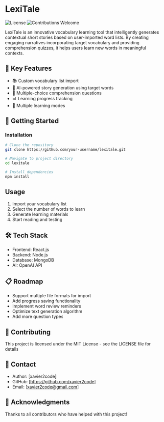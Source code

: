# LexiTale

![License](https://img.shields.io/badge/license-MIT-blue.svg)
![Contributions Welcome](https://img.shields.io/badge/contributions-welcome-brightgreen.svg)

LexiTale is an innovative vocabulary learning tool that intelligently generates contextual short stories based on user-imported word lists. By creating engaging narratives incorporating target vocabulary and providing comprehension quizzes, it helps users learn new words in meaningful contexts.

## 🌟 Key Features

- 📚 Custom vocabulary list import
- 📝 AI-powered story generation using target words
- 🎯 Multiple-choice comprehension questions
- 📊 Learning progress tracking
- 🔄 Multiple learning modes

## 🚀 Getting Started

### Installation

```bash
# Clone the repository
git clone https://github.com/your-username/lexitale.git

# Navigate to project directory
cd lexitale

# Install dependencies
npm install
```

## Usage
1. Import your vocabulary list
2. Select the number of words to learn
3. Generate learning materials
4. Start reading and testing

## 🛠️ Tech Stack
- Frontend: React.js
- Backend: Node.js
- Database: MongoDB
- AI: OpenAI API

## 📋 Roadmap
- Support multiple file formats for import
- Add progress saving functionality
- Implement word review reminders
- Optimize text generation algorithm
- Add more question types

## 📄 Contributing
This project is licensed under the MIT License - see the LICENSE file for details

## 👥 Contact
- Author: [xavier2code]
- GitHub: [https://github.com/xavier2code]
- Email: [xavier2code@gmail.com]

## 🙏 Acknowledgments
Thanks to all contributors who have helped with this project!

